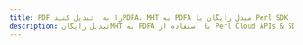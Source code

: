 ---title: PDF را به  تبدیل کنیدPDFA، MHT به PDFA مبدل رایگان یا Perl SDKdescription: تبدیل رایگانMHT به PDFA با استفاده از Perl Cloud APIs & SDK همچنین اسناد PDF را در Cloud ایجاد، ویرایش و رندر کنید.---
